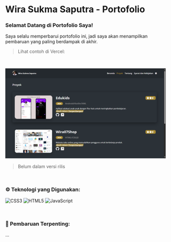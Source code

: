 # Wira Sukma Saputra - Portofolio
### Selamat Datang di Portofolio Saya!
Saya selalu memperbarui portofolio ini, jadi saya akan menampilkan pembaruan yang paling berdampak di akhir.

> Lihat contoh di Vercel:
> <br />
<!-- > [https://portofolio-vercel-eight.vercel.app](https://portofolio-vercel-eight.vercel.app) -->

<br />

![image](https://github.com/Wira07/Portofolio_2024/blob/master/assets/img/image4.png)
> Belum dalam versi rilis

<br />

### ⚙️ Teknologi yang Digunakan:
![CSS3](https://img.shields.io/badge/css3-%231572B6.svg?style=for-the-badge&logo=css3&logoColor=white)
![HTML5](https://img.shields.io/badge/html5-%23E34F26.svg?style=for-the-badge&logo=html5&logoColor=white)
![JavaScript](https://img.shields.io/badge/JavaScript-F7DF1E?style=for-the-badge&logo=javascript&logoColor=black)

<br />

### 📜 Pembaruan Terpenting:
...
